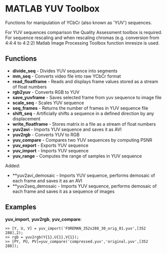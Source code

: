 MATLAB YUV Toolbox
==================

Functions for manipulation of YCbCr (also known as 'YUV') sequences. 

For YUV sequences comparison the Quality Assessment toolbox is required. For sequence rescaling and when rescaling chromas (e.g. conversion from 4:4:4 to 4:2:2) Matlab Image Processing Toolbox function imresize is used. 


Functions
---------

 - **divide_seq** - Divides YUV sequence into segments
 - **mm_seq** - Converts video file into raw YCbCr format
 - **read_floatframe** - Reads and displays frame values stored as a stream of float numbers
 - **rgb2yuv** - Converts RGB to YUV
 - **save_yuvframe** - Saves selected frame from yuv sequence to image file
 - **scale_seq** - Scales YUV sequence
 - **seq_frames** - Returns the number of frames in YUV sequence file
 - **shift_seq** - Artificially shifts a sequence in a defined direction by any displacement
 - **write_floatframe** - Stores matrix in a file as a stream of float numbers
 - **yuv2avi** - Imports YUV sequence and saves it as AVI
 - **yuv2rgb** - Converts YUV to RGB
 - **yuv_compare** - Compares two YUV sequences by computing PSNR
 - **yuv_export** - Exports YUV sequence
 - **yuv_import** - Imports YUV sequence
 - **yuv_range** - Computes the range of samples in YUV sequence 
 
Added:
 - **yuv2avi_demosaic - Imports YUV sequence, performs demosaic of each frame and saves it as an AVI
 - **yuv2seq_demosaic - Imports YUV sequence, performs demosaic of each frame and saves it as a sequence of images

  
Examples
--------
**yuv\_import**, **yuv2rgb**, **yuv\_compare**:

	>> [Y, U, V] = yuv_import('FOREMAN_352x288_30_orig_01.yuv',[352 288],2);
	>> rgb = yuv2rgb(Y{1},U{1},V{1});
	>> [PY, PU, PV]=yuv_compare('compressed.yuv','original.yuv',[352 288]);
